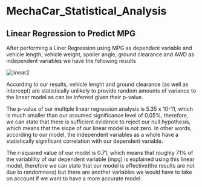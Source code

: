# MechaCar_Statistical_Analysis

## Linear Regression to Predict MPG

After performing a Liner Regression using MPG as dependent variable and vehicle length,	vehicle weight,	spoiler angle, 	ground clearance and AWD as independent variables we have the following results


![linear2](https://user-images.githubusercontent.com/81272629/127746748-6052851f-c8dc-4c93-ad36-cad2e2fed17e.png)


According to our results, vehicle lenght and ground clearance (as well as intercept) are statistically unlikely to provide random amounts of variance to the linear model as can be inferred given their p-value.

The p-value of our multiple linear regression analysis is 5.35 x 10-11, which is much smaller than our assumed significance level of 0.05%, therefore, we can state that there is sufficient evidence to reject our null hypothesis, which means that the slope of our linear model is not zero. In other words, according to our model, the independent variables as a whole have a statistically significant correlation with our dependent variable.

The r-squared value of our model is 0.71, which means that roughly 71% of the variablilty of our dependent variable (mpg) is explained using this linear model, therefore we can state that our model is effective(the results are not due to randomness) but there are another variables we would have to take on account if we want to have a more accurate model.
